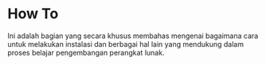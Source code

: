 # How To

Ini adalah bagian yang secara khusus membahas mengenai bagaimana cara untuk melakukan instalasi dan berbagai hal lain yang mendukung dalam proses belajar pengembangan perangkat lunak. 